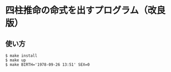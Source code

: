 # 四柱推命の命式を出すプログラム（改良版）

## 使い方

```
$ make install
$ make up
$ make BIRTH='1978-09-26 13:51' SEX=0
```

